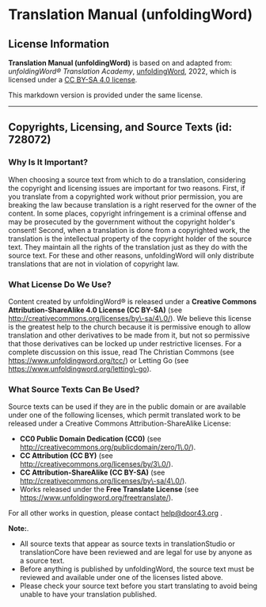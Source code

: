 # Translation Manual (unfoldingWord)

## License Information

**Translation Manual (unfoldingWord)** is based on and adapted from: _unfoldingWord® Translation Academy_, [unfoldingWord](https://unfoldingword.org/utw), 2022, which is licensed under a [CC BY-SA 4.0 license](https://creativecommons.org/licenses/by-sa/4.0/legalcode.en).

This markdown version is provided under the same license.



--------------------------------

## Copyrights, Licensing, and Source Texts (id: 728072)

### Why Is It Important?

When choosing a source text from which to do a translation, considering the copyright and licensing issues are important for two reasons. First, if you translate from a copyrighted work without prior permission, you are breaking the law because translation is a right reserved for the owner of the content. In some places, copyright infringement is a criminal offense and may be prosecuted by the government without the copyright holder's consent! Second, when a translation is done from a copyrighted work, the translation is the intellectual property of the copyright holder of the source text. They maintain all the rights of the translation just as they do with the source text. For these and other reasons, unfoldingWord will only distribute translations that are not in violation of copyright law.

### What License Do We Use?

Content created by unfoldingWord® is released under a **Creative Commons Attribution\-ShareAlike 4\.0 License (CC BY\-SA)** (see http://creativecommons.org/licenses/by\-sa/4\.0/). We believe this license is the greatest help to the church because it is permissive enough to allow translation and other derivatives to be made from it, but not so permissive that those derivatives can be locked up under restrictive licenses. For a complete discussion on this issue, read The Christian Commons (see https://www.unfoldingword.org/tcc/) or Letting Go (see https://www.unfoldingword.org/letting\-go).

### What Source Texts Can Be Used?

Source texts can be used if they are in the public domain or are available under one of the following licenses, which permit translated work to be released under a Creative Commons Attribution\-ShareAlike License:

* **CC0 Public Domain Dedication (CC0\)** (see http://creativecommons.org/publicdomain/zero/1\.0/).
* **CC Attribution (CC BY)** (see http://creativecommons.org/licenses/by/3\.0/).
* **CC Attribution\-ShareAlike (CC BY\-SA)** (see http://creativecommons.org/licenses/by\-sa/4\.0/).
* Works released under the **Free Translate License** (see https://www.unfoldingword.org/freetranslate/).

For all other works in question, please contact [help@door43\.org](mailto:help@door43.org) .

**Note:**.

* All source texts that appear as source texts in translationStudio or translationCore have been reviewed and are legal for use by anyone as a source text.
* Before anything is published by unfoldingWord, the source text must be reviewed and available under one of the licenses listed above.
* Please check your source text before you start translating to avoid being unable to have your translation published.


